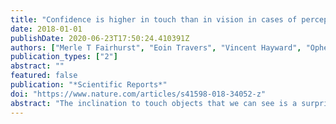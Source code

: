 ```yaml
---
title: "Confidence is higher in touch than in vision in cases of perceptual ambiguity"
date: 2018-01-01
publishDate: 2020-06-23T17:50:24.410391Z
authors: ["Merle T Fairhurst", "Eoin Travers", "Vincent Hayward", "Ophelia Deroy"]
publication_types: ["2"]
abstract: ""
featured: false
publication: "*Scientific Reports*"
doi: "https://www.nature.com/articles/s41598-018-34052-z"
abstract: "The inclination to touch objects that we can see is a surprising behaviour, given that vision often supplies relevant and sufficiently accurate sensory evidence. Here we suggest that this ‘fact-checking’ phenomenon could be explained if touch provides a higher level of perceptual certainty than vision. Testing this hypothesis, observers explored inverted T-shaped stimuli eliciting the Vertical-horizontal illusion in vision and touch, which included clear-cut and ambiguous cases. In separate blocks, observers judged whether the vertical bar was shorter or longer than the horizontal bar and rated the confidence in their judgments. Decisions reached by vision were objectively more accurate than those reached by touch with higher overall confidence ratings. However, while confidence was higher for vision rather than for touch in clear-cut cases, observers were more confident in touch when the stimuli were ambiguous. This relative bias as a function of ambiguity qualifies the view that confidence tracks objective accuracy and uses a comparable mapping across sensory modalities. Employing a perceptual illusion, our method disentangles objective and subjective accuracy showing how the latter is tracked by confidence and point towards possible origins for ‘fact checking’ by touch."
---
```


